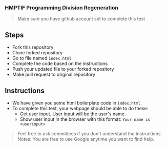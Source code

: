 ### HMPTIF Programming Division Regeneration

> Make sure you have github account set to complete this test

## Steps
+ Fork this repository
+ Clone forked repository
+ Go to file named `index.html`
+ Complete the code based on the instructions
+ Push your updated file to your forked repository
+ Make pull request to original repository

## Instructions
+ We have given you some html boilerplate code in `index.html`.
+ To complete this test, your webpage should be able to do these:
    * Get user input. User input will be the user's name. 
    * Show user input in the browser with this format: `Your name is <userinput>`

> Feel free to ask committees if you don't understand the instructions.
> Notes: You are free to use Google anytime you want to find help.
